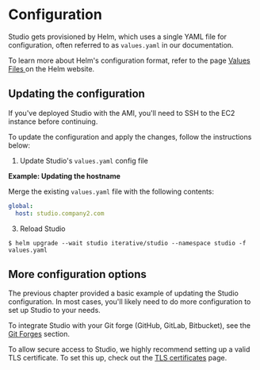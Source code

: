 # Configuration

Studio gets provisioned by Helm, which uses a single YAML file for
configuration, often referred to as `values.yaml` in our documentation.

To learn more about Helm's configuration format, refer to the page
[Values Files ](https://helm.sh/docs/chart_template_guide/values_files/) on the
Helm website.

## Updating the configuration

<admon type="info">

If you've deployed Studio with the AMI, you'll need to SSH to the EC2 instance
before continuing.

</admon>

To update the configuration and apply the changes, follow the instructions
below:

1. Update Studio's `values.yaml` config file

**Example: Updating the hostname**

Merge the existing `values.yaml` file with the following contents:

```yaml
global:
  host: studio.company2.com
```

3. Reload Studio

```cli
$ helm upgrade --wait studio iterative/studio --namespace studio -f values.yaml
```

## More configuration options

The previous chapter provided a basic example of updating the Studio
configuration. In most cases, you'll likely need to do more configuration to set
up Studio to your needs.

To integrate Studio with your Git forge (GitHub, GitLab, Bitbucket), see the
[Git Forges](/doc/studio/self-hosting/configuration/git-forges) section.

To allow secure access to Studio, we highly recommend setting up a valid TLS
certificate. To set this up, check out the
[TLS certificates](/doc/studio/self-hosting/configuration/tls) page.
